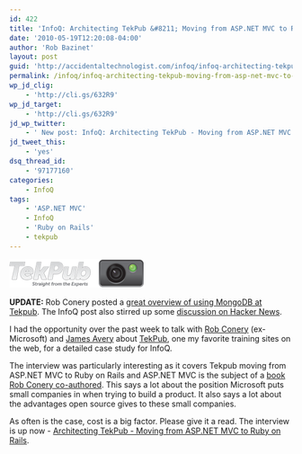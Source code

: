 ```yaml
---
id: 422
title: 'InfoQ: Architecting TekPub &#8211; Moving from ASP.NET MVC to Ruby on Rails'
date: '2010-05-19T12:20:08-04:00'
author: 'Rob Bazinet'
layout: post
guid: 'http://accidentaltechnologist.com/infoq/infoq-architecting-tekpub-moving-from-asp-net-mvc-to-ruby-on-rails/'
permalink: /infoq/infoq-architecting-tekpub-moving-from-asp-net-mvc-to-ruby-on-rails/
wp_jd_clig:
    - 'http://cli.gs/632R9'
wp_jd_target:
    - 'http://cli.gs/632R9'
jd_wp_twitter:
    - ' New post: InfoQ: Architecting TekPub - Moving from ASP.NET MVC to Ruby on Rails http://cli.gs/632R9'
jd_tweet_this:
    - 'yes'
dsq_thread_id:
    - '97177160'
categories:
    - InfoQ
tags:
    - 'ASP.NET MVC'
    - InfoQ
    - 'Ruby on Rails'
    - tekpub
---
```


 [![TekPub_logo](/assets/img/2010/05/TekPub_logo_thumb.png "TekPub_logo")](/assets/img/2010/05/TekPub_logo1.png)

**UPDATE:** Rob Conery posted a [great overview of using MongoDB at Tekpub](http://blog.wekeroad.com/2010/05/19/no-sql-in-the-wild). The InfoQ post also stirred up some [discussion on Hacker News](http://news.ycombinator.com/item?id=1362169).

I had the opportunity over the past week to talk with [Rob Conery](http://blog.wekeroad.com/) (ex-Microsoft) and [James Avery](http://averyblog.com/) about [TekPub](http://tekpub.com/), one my favorite training sites on the web, for a detailed case study for InfoQ.

The interview was particularly interesting as it covers Tekpub moving from ASP.NET MVC to Ruby on Rails and ASP.NET MVC is the subject of a [book Rob Conery co-authored](http://www.amazon.com/Professional-ASP-NET-MVC-Wrox-Programmer/dp/0470384611/ref=sr_1_2?ie=UTF8&s=books&qid=1274236324&sr=8-2). This says a lot about the position Microsoft puts small companies in when trying to build a product. It also says a lot about the advantages open source gives to these small companies.

As often is the case, cost is a big factor. Please give it a read. The interview is up now - [Architecting TekPub - Moving from ASP.NET MVC to Ruby on Rails](http://www.infoq.com/articles/architecting-tekpub).